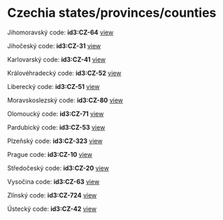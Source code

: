 # Czechia states/provinces/counties
Jihomoravský     code: **id3:CZ-64**     [view](../export/geojson/medium/id3/cz/64.geojson)     


Jihočeský     code: **id3:CZ-31**     [view](../export/geojson/medium/id3/cz/31.geojson)     


Karlovarský     code: **id3:CZ-41**     [view](../export/geojson/medium/id3/cz/41.geojson)     


Královéhradecký     code: **id3:CZ-52**     [view](../export/geojson/medium/id3/cz/52.geojson)     


Liberecký     code: **id3:CZ-51**     [view](../export/geojson/medium/id3/cz/51.geojson)     


Moravskoslezský     code: **id3:CZ-80**     [view](../export/geojson/medium/id3/cz/80.geojson)     


Olomoucký     code: **id3:CZ-71**     [view](../export/geojson/medium/id3/cz/71.geojson)     


Pardubický     code: **id3:CZ-53**     [view](../export/geojson/medium/id3/cz/53.geojson)     


Plzeňský     code: **id3:CZ-323**     [view](../export/geojson/medium/id3/cz/323.geojson)     


Prague     code: **id3:CZ-10**     [view](../export/geojson/medium/id3/cz/10.geojson)     


Středočeský     code: **id3:CZ-20**     [view](../export/geojson/medium/id3/cz/20.geojson)     


Vysočina     code: **id3:CZ-63**     [view](../export/geojson/medium/id3/cz/63.geojson)     


Zlínský     code: **id3:CZ-724**     [view](../export/geojson/medium/id3/cz/724.geojson)     


Ústecký     code: **id3:CZ-42**     [view](../export/geojson/medium/id3/cz/42.geojson)     

